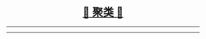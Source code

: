 [<h1 align = "center">:rocket: 聚类 :facepunch:</h1>][1]

---












---
[1]: http://nbviewer.jupyter.org/github/scikit-learn-contrib/hdbscan/blob/master/notebooks/Comparing%20Clustering%20Algorithms.ipynb
